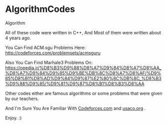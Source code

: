 # AlgorithmCodes
Algorithm

All of these code were written in C++, And Most of them were written about 4 years ago.

You Can Find ACM.sgu Problems Here: http://codeforces.com/problemsets/acmsguru

Also You Can Find Marhale3 Problems On:
https://opedia.ir/%D8%B3%D9%88%D8%A7%D9%84%D8%A7%D8%AA_%D8%A7%D9%84%D9%85%D9%BE%DB%8C%D8%A7%D8%AF/%D9%85%D8%B1%D8%AD%D9%84%D9%87%E2%80%8C%DB%8C_%D8%B3%D9%88%D9%85/%D9%81%D9%87%D8%B1%D8%B3%D8%AA

Other codes either are famous algorithms or some problems that were given by our teachers.

And I'm Sure You Are Familiar With [Codeforces.com](http://codeforces.com/) and [usaco.org](http://www.usaco.org/) .

Enjoy. :)
